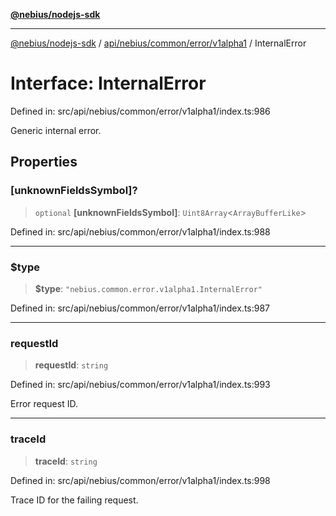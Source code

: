 [**@nebius/nodejs-sdk**](../../../../../../README.md)

***

[@nebius/nodejs-sdk](../../../../../../README.md) / [api/nebius/common/error/v1alpha1](../README.md) / InternalError

# Interface: InternalError

Defined in: src/api/nebius/common/error/v1alpha1/index.ts:986

Generic internal error.

## Properties

### \[unknownFieldsSymbol\]?

> `optional` **\[unknownFieldsSymbol\]**: `Uint8Array`\<`ArrayBufferLike`\>

Defined in: src/api/nebius/common/error/v1alpha1/index.ts:988

***

### $type

> **$type**: `"nebius.common.error.v1alpha1.InternalError"`

Defined in: src/api/nebius/common/error/v1alpha1/index.ts:987

***

### requestId

> **requestId**: `string`

Defined in: src/api/nebius/common/error/v1alpha1/index.ts:993

Error request ID.

***

### traceId

> **traceId**: `string`

Defined in: src/api/nebius/common/error/v1alpha1/index.ts:998

Trace ID for the failing request.
